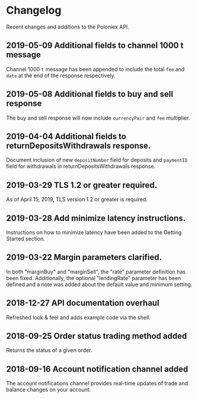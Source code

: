 # Changelog

Recent changes and additions to the Poloniex API.

## 2019-05-09 Additional fields to channel 1000 t message
Channel 1000 `t` message has been appended to include the total `fee` and `date` at the end of the response respectively. 

## 2019-05-08 Additional fields to buy and sell response
The buy and sell response will now include `currencyPair` and `fee` multiplier.

## 2019-04-04 Additional fields to returnDepositsWithdrawals response.

Document inclusion of new `depositNumber` field for deposits and `paymentID` field for withdrawals in returnDepositsWithdrawals response.

## 2019-03-29 TLS 1.2 or greater required.

As of April 15, 2019, TLS version 1.2 or greater is required.

## 2019-03-28 Add minimize latency instructions.

Instructions on how to minimize latency have been added to the Getting Started section.

## 2019-03-22 Margin parameters clarified.

In both "marginBuy" and "marginSell", the "rate" parameter definition has been fixed. Additionally, the optional "lendingRate" parameter has been defined and a note was added about the default value and minimum setting.

## 2018-12-27 API documentation overhaul

Refreshed look & feel and adds example code via the shell.

## 2018-09-25 Order status trading method added

Returns the status of a given order.

## 2018-09-16 Account notification channel added

The account notifications channel provides real-time updates of trade and balance changes on your account.
